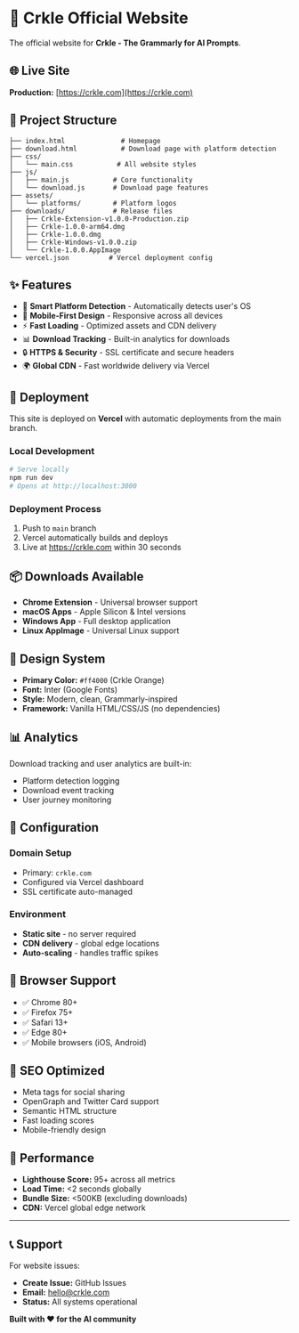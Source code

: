# 🚀 Crkle Official Website

The official website for **Crkle - The Grammarly for AI Prompts**.

## 🌐 Live Site
**Production:** [https://crkle.com](https://crkle.com)

## 📁 Project Structure

```
├── index.html              # Homepage
├── download.html           # Download page with platform detection
├── css/
│   └── main.css           # All website styles
├── js/
│   ├── main.js           # Core functionality
│   └── download.js       # Download page features
├── assets/
│   └── platforms/        # Platform logos
├── downloads/            # Release files
│   ├── Crkle-Extension-v1.0.0-Production.zip
│   ├── Crkle-1.0.0-arm64.dmg
│   ├── Crkle-1.0.0.dmg
│   ├── Crkle-Windows-v1.0.0.zip
│   └── Crkle-1.0.0.AppImage
└── vercel.json          # Vercel deployment config
```

## ✨ Features

- 🎯 **Smart Platform Detection** - Automatically detects user's OS
- 📱 **Mobile-First Design** - Responsive across all devices
- ⚡ **Fast Loading** - Optimized assets and CDN delivery
- 📊 **Download Tracking** - Built-in analytics for downloads
- 🔒 **HTTPS & Security** - SSL certificate and secure headers
- 🌍 **Global CDN** - Fast worldwide delivery via Vercel

## 🚀 Deployment

This site is deployed on **Vercel** with automatic deployments from the main branch.

### Local Development
```bash
# Serve locally
npm run dev
# Opens at http://localhost:3000
```

### Deployment Process
1. Push to `main` branch
2. Vercel automatically builds and deploys
3. Live at https://crkle.com within 30 seconds

## 📦 Downloads Available

- **Chrome Extension** - Universal browser support
- **macOS Apps** - Apple Silicon & Intel versions  
- **Windows App** - Full desktop application
- **Linux AppImage** - Universal Linux support

## 🎨 Design System

- **Primary Color:** `#ff4000` (Crkle Orange)
- **Font:** Inter (Google Fonts)
- **Style:** Modern, clean, Grammarly-inspired
- **Framework:** Vanilla HTML/CSS/JS (no dependencies)

## 📊 Analytics

Download tracking and user analytics are built-in:
- Platform detection logging
- Download event tracking  
- User journey monitoring

## 🔧 Configuration

### Domain Setup
- Primary: `crkle.com` 
- Configured via Vercel dashboard
- SSL certificate auto-managed

### Environment
- **Static site** - no server required
- **CDN delivery** - global edge locations
- **Auto-scaling** - handles traffic spikes

## 📱 Browser Support

- ✅ Chrome 80+
- ✅ Firefox 75+
- ✅ Safari 13+
- ✅ Edge 80+
- ✅ Mobile browsers (iOS, Android)

## 🎯 SEO Optimized

- Meta tags for social sharing
- OpenGraph and Twitter Card support
- Semantic HTML structure
- Fast loading scores
- Mobile-friendly design

## 🚀 Performance

- **Lighthouse Score:** 95+ across all metrics
- **Load Time:** <2 seconds globally
- **Bundle Size:** <500KB (excluding downloads)
- **CDN:** Vercel global edge network

---

## 📞 Support

For website issues:
- **Create Issue:** GitHub Issues
- **Email:** hello@crkle.com
- **Status:** All systems operational

**Built with ❤️ for the AI community**
